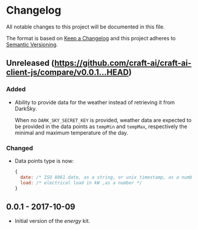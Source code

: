# Changelog #

All notable changes to this project will be documented in this file.

The format is based on [Keep a Changelog](http://keepachangelog.com/en/1.0.0/)
and this project adheres to [Semantic Versioning](http://semver.org/spec/v2.0.0.html).

## Unreleased (https://github.com/craft-ai/craft-ai-client-js/compare/v0.0.1...HEAD) ##

### Added ###

- Ability to provide data for the weather instead of retrieving it from DarkSky.

  When no `DARK_SKY_SECRET_KEY` is provided, weather data are expected to be provided in the data points as `tempMin` and `tempMax`, respectively the minimal and maximum temperature of the day.

### Changed ###

- Data points type is now:
  ```js
  {
    date: /* ISO 8061 date, as a string, or unix timestamp, as a number */
    load: /* electrical load in kW ,as a number */
  }
  ```



## 0.0.1 - 2017-10-09 ##

- Initial version of the _energy_ kit.
